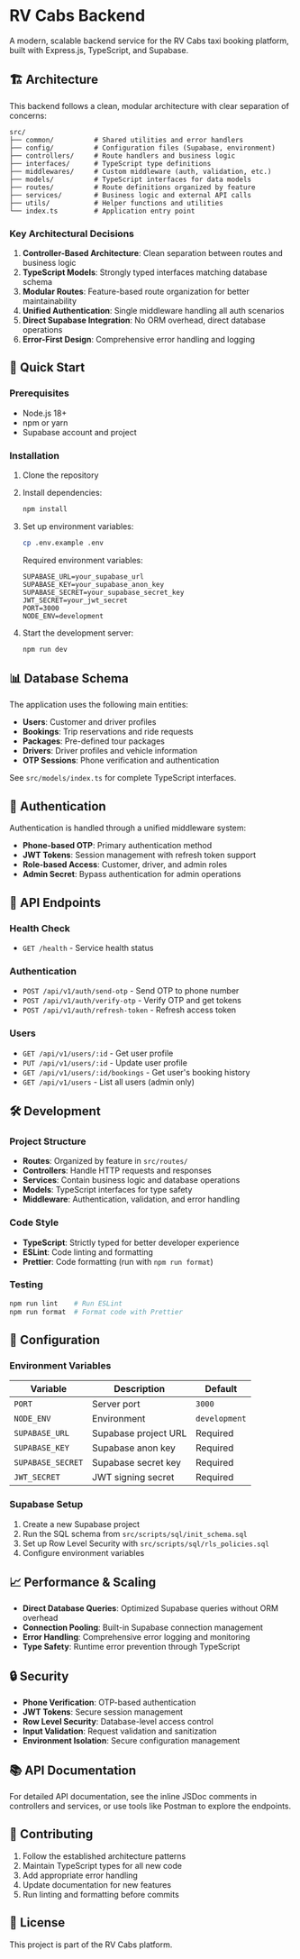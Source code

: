 # RV Cabs Backend

A modern, scalable backend service for the RV Cabs taxi booking platform, built with Express.js, TypeScript, and Supabase.

## 🏗️ Architecture

This backend follows a clean, modular architecture with clear separation of concerns:

```
src/
├── common/          # Shared utilities and error handlers
├── config/          # Configuration files (Supabase, environment)
├── controllers/     # Route handlers and business logic
├── interfaces/      # TypeScript type definitions
├── middlewares/     # Custom middleware (auth, validation, etc.)
├── models/          # TypeScript interfaces for data models
├── routes/          # Route definitions organized by feature
├── services/        # Business logic and external API calls
├── utils/           # Helper functions and utilities
└── index.ts         # Application entry point
```

### Key Architectural Decisions

1. **Controller-Based Architecture**: Clean separation between routes and business logic
2. **TypeScript Models**: Strongly typed interfaces matching database schema
3. **Modular Routes**: Feature-based route organization for better maintainability
4. **Unified Authentication**: Single middleware handling all auth scenarios
5. **Direct Supabase Integration**: No ORM overhead, direct database operations
6. **Error-First Design**: Comprehensive error handling and logging

## 🚀 Quick Start

### Prerequisites

- Node.js 18+ 
- npm or yarn
- Supabase account and project

### Installation

1. Clone the repository
2. Install dependencies:
   ```bash
   npm install
   ```

3. Set up environment variables:
   ```bash
   cp .env.example .env
   ```
   
   Required environment variables:
   ```
   SUPABASE_URL=your_supabase_url
   SUPABASE_KEY=your_supabase_anon_key
   SUPABASE_SECRET=your_supabase_secret_key
   JWT_SECRET=your_jwt_secret
   PORT=3000
   NODE_ENV=development
   ```

4. Start the development server:
   ```bash
   npm run dev
   ```

## 📊 Database Schema

The application uses the following main entities:

- **Users**: Customer and driver profiles
- **Bookings**: Trip reservations and ride requests
- **Packages**: Pre-defined tour packages
- **Drivers**: Driver profiles and vehicle information
- **OTP Sessions**: Phone verification and authentication

See `src/models/index.ts` for complete TypeScript interfaces.

## 🔐 Authentication

Authentication is handled through a unified middleware system:

- **Phone-based OTP**: Primary authentication method
- **JWT Tokens**: Session management with refresh token support
- **Role-based Access**: Customer, driver, and admin roles
- **Admin Secret**: Bypass authentication for admin operations

## 📡 API Endpoints

### Health Check
- `GET /health` - Service health status

### Authentication
- `POST /api/v1/auth/send-otp` - Send OTP to phone number
- `POST /api/v1/auth/verify-otp` - Verify OTP and get tokens
- `POST /api/v1/auth/refresh-token` - Refresh access token

### Users
- `GET /api/v1/users/:id` - Get user profile
- `PUT /api/v1/users/:id` - Update user profile
- `GET /api/v1/users/:id/bookings` - Get user's booking history
- `GET /api/v1/users` - List all users (admin only)

## 🛠️ Development

### Project Structure

- **Routes**: Organized by feature in `src/routes/`
- **Controllers**: Handle HTTP requests and responses
- **Services**: Contain business logic and database operations
- **Models**: TypeScript interfaces for type safety
- **Middleware**: Authentication, validation, and error handling

### Code Style

- **TypeScript**: Strictly typed for better developer experience
- **ESLint**: Code linting and formatting
- **Prettier**: Code formatting (run with `npm run format`)

### Testing

```bash
npm run lint    # Run ESLint
npm run format  # Format code with Prettier
```

## 🔧 Configuration

### Environment Variables

| Variable | Description | Default |
|----------|-------------|---------|
| `PORT` | Server port | `3000` |
| `NODE_ENV` | Environment | `development` |
| `SUPABASE_URL` | Supabase project URL | Required |
| `SUPABASE_KEY` | Supabase anon key | Required |
| `SUPABASE_SECRET` | Supabase secret key | Required |
| `JWT_SECRET` | JWT signing secret | Required |

### Supabase Setup

1. Create a new Supabase project
2. Run the SQL schema from `src/scripts/sql/init_schema.sql`
3. Set up Row Level Security with `src/scripts/sql/rls_policies.sql`
4. Configure environment variables

## 📈 Performance & Scaling

- **Direct Database Queries**: Optimized Supabase queries without ORM overhead
- **Connection Pooling**: Built-in Supabase connection management
- **Error Handling**: Comprehensive error logging and monitoring
- **Type Safety**: Runtime error prevention through TypeScript

## 🔒 Security

- **Phone Verification**: OTP-based authentication
- **JWT Tokens**: Secure session management
- **Row Level Security**: Database-level access control
- **Input Validation**: Request validation and sanitization
- **Environment Isolation**: Secure configuration management

## 📚 API Documentation

For detailed API documentation, see the inline JSDoc comments in controllers and services, or use tools like Postman to explore the endpoints.

## 🤝 Contributing

1. Follow the established architecture patterns
2. Maintain TypeScript types for all new code
3. Add appropriate error handling
4. Update documentation for new features
5. Run linting and formatting before commits

## 📄 License

This project is part of the RV Cabs platform.
